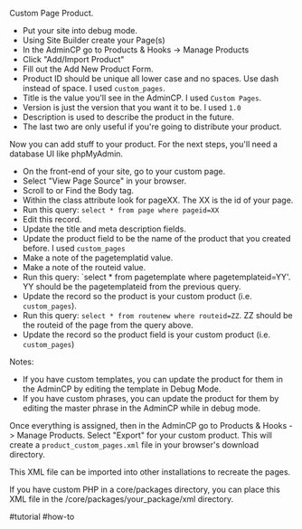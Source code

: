 Custom Page Product.  
  
- Put your site into debug mode.  
- Using Site Builder create your Page(s)  
- In the AdminCP go to Products & Hooks -> Manage Products  
- Click "Add/Import Product"  
- Fill out the Add New Product Form.  
- Product ID should be unique all lower case and no spaces. Use dash instead of space. I used `custom_pages`.  
- Title is the value you'll see in the AdminCP. I used `Custom Pages`.  
- Version is just the version that you want it to be. I used `1.0`  
- Description is used to describe the product in the future.  
- The last two are only useful if you're going to distribute your product.  
  
Now you can add stuff to your product. For the next steps, you'll need a database UI like phpMyAdmin.  
  
- On the front-end of your site, go to your custom page.  
- Select "View Page Source" in your browser.  
- Scroll to or Find the Body tag.  
- Within the class attribute look for pageXX. The XX is the id of your page.  
- Run this query: `select * from page where pageid=XX`  
- Edit this record.  
- Update the title and meta description fields.  
- Update the product field to be the name of the product that you created before. I used `custom_pages`  
- Make a note of the pagetemplatid value.  
- Make a note of the routeid value.  
- Run this query: `select * from pagetemplate where pagetemplateid=YY'. YY should be the pagetemplateid from the previous query.  
- Update the record so the product is your custom product (i.e. `custom_pages`).  
- Run this query: `select * from routenew where routeid=ZZ`. ZZ should be the routeid of the page from the query above.  
- Update the record so the product field is your custom product (i.e. `custom_pages`)  
  
Notes:  
  
- If you have custom templates, you can update the product for them in the AdminCP by editing the template in Debug Mode.  
- If you have custom phrases, you can update the product for them by editing the master phrase in the AdminCP while in debug mode.  
  
Once everything is assigned, then in the AdminCP go to Products & Hooks -> Manage Products. Select "Export" for your custom product. This will create a `product_custom_pages.xml` file in your browser's download directory.  
  
This XML file can be imported into other installations to recreate the pages.  
  
If you have custom PHP in a core/packages directory, you can place this XML file in the /core/packages/your_package/xml directory.

#tutorial #how-to 